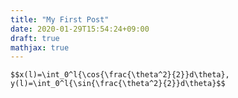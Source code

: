 ```yaml
---
title: "My First Post"
date: 2020-01-29T15:54:24+09:00
draft: true
mathjax: true
---
```


`$$x(l)=\int_0^l{\cos{\frac{\theta^2}{2}}d\theta}, y(l)=\int_0^l{\sin{\frac{\theta^2}{2}}d\theta}$$`
